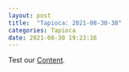 ```yaml
---
layout: post
title:  "Tapioca: 2021-08-30-38"
categories: Tapioca
date: 2021-08-30 19:23:16
---
```

Test our [Content](https://github.com/HappyMaki/Tapioca-Releases/releases/download/2021-08-30-38/Tapioca_2021-08-30-38.zip).

